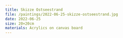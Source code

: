 ```yaml
---
title: Skizze Ostseestrand
file: /paintings/2022-06-25-skizze-ostseestrand.jpg
date: 2022-06-25
size: 20×20cm
materials: Acrylics on canvas board
---
```

